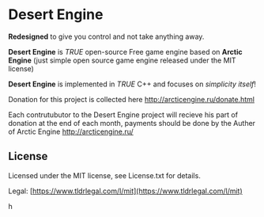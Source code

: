 # Desert Engine

<b>Redesigned</b> to give you control and not take anything away.

<b>Desert Engine</b> is <i>TRUE</i> open-source Free game engine based on <b>Arctic Engine</b> (just simple open source game engine released under the MIT license) 

<b>Desert Engine</b> is implemented in <i>TRUE</i> C++ and focuses on <i>simplicity itself</i>!

Donation for this project is collected here http://arcticengine.ru/donate.html

Each contrutubutor to the Desert Engine project will recieve his part of donation at the end of each month, 
payments should be done by the Auther of Arctic Engine http://arcticengine.ru/

## License
Licensed under the MIT license, see License.txt for details.

Legal: [https://www.tldrlegal.com/l/mit](https://www.tldrlegal.com/l/mit)

h

